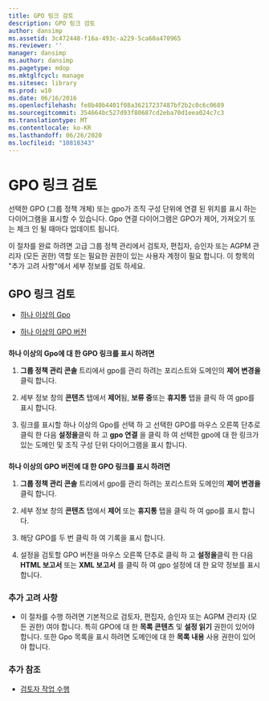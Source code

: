```yaml
---
title: GPO 링크 검토
description: GPO 링크 검토
author: dansimp
ms.assetid: 3c472448-f16a-493c-a229-5ca60a470965
ms.reviewer: ''
manager: dansimp
ms.author: dansimp
ms.pagetype: mdop
ms.mktglfcycl: manage
ms.sitesec: library
ms.prod: w10
ms.date: 06/16/2016
ms.openlocfilehash: fe8b40b4401f08a36217237487bf2b2c0c6c0689
ms.sourcegitcommit: 354664bc527d93f80687cd2eba70d1eea024c7c3
ms.translationtype: MT
ms.contentlocale: ko-KR
ms.lasthandoff: 06/26/2020
ms.locfileid: "10818343"
---
```

# GPO 링크 검토


선택한 GPO (그룹 정책 개체) 또는 gpo가 조직 구성 단위에 연결 된 위치를 표시 하는 다이어그램을 표시할 수 있습니다. Gpo 연결 다이어그램은 GPO가 제어, 가져오기 또는 체크 인 될 때마다 업데이트 됩니다.

이 절차를 완료 하려면 고급 그룹 정책 관리에서 검토자, 편집자, 승인자 또는 AGPM 관리자 (모든 권한) 역할 또는 필요한 권한이 있는 사용자 계정이 필요 합니다. 이 항목의 "추가 고려 사항"에서 세부 정보를 검토 하세요.

## GPO 링크 검토


-   [하나 이상의 Gpo](#bkmk-gpos)

-   [하나 이상의 GPO 버전](#bkmk-gpo-versions)

### <a href="" id="bkmk-gpos"></a>

**하나 이상의 Gpo에 대 한 GPO 링크를 표시 하려면**

1.  **그룹 정책 관리 콘솔** 트리에서 gpo를 관리 하려는 포리스트와 도메인의 **제어 변경을** 클릭 합니다.

2.  세부 정보 창의 **콘텐츠** 탭에서 **제어**됨, **보류 중**또는 **휴지통** 탭을 클릭 하 여 gpo를 표시 합니다.

3.  링크를 표시할 하나 이상의 Gpo를 선택 하 고 선택한 GPO를 마우스 오른쪽 단추로 클릭 한 다음 **설정을**클릭 하 고 **gpo 연결** 을 클릭 하 여 선택한 gpo에 대 한 링크가 있는 도메인 및 조직 구성 단위 다이어그램을 표시 합니다.

### <a href="" id="bkmk-gpo-versions"></a>

**하나 이상의 GPO 버전에 대 한 GPO 링크를 표시 하려면**

1.  **그룹 정책 관리 콘솔** 트리에서 gpo를 관리 하려는 포리스트와 도메인의 **제어 변경을** 클릭 합니다.

2.  세부 정보 창의 **콘텐츠** 탭에서 **제어** 또는 **휴지통** 탭을 클릭 하 여 gpo를 표시 합니다.

3.  해당 GPO를 두 번 클릭 하 여 기록을 표시 합니다.

4.  설정을 검토할 GPO 버전을 마우스 오른쪽 단추로 클릭 하 고 **설정을**클릭 한 다음 **HTML 보고서** 또는 **XML 보고서** 를 클릭 하 여 gpo 설정에 대 한 요약 정보를 표시 합니다.

### 추가 고려 사항

-   이 절차를 수행 하려면 기본적으로 검토자, 편집자, 승인자 또는 AGPM 관리자 (모든 권한) 여야 합니다. 특히 GPO에 대 한 **목록 콘텐츠** 및 **설정 읽기** 권한이 있어야 합니다. 또한 Gpo 목록을 표시 하려면 도메인에 대 한 **목록 내용** 사용 권한이 있어야 합니다.

### 추가 참조

-   [검토자 작업 수행](performing-reviewer-tasks.md)

 

 





